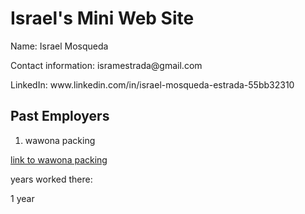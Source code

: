 <h1> Israel's Mini Web Site</h1>

<p> Name: Israel Mosqueda </p>
<p> Contact information: isramestrada@gmail.com </p>
<p> LinkedIn: www.linkedin.com/in/israel-mosqueda-estrada-55bb32310 </p>
  
<h2>Past Employers</h2>
<ol><li>wawona packing</li></ol>

<a href ="https://wawona.com/">link to wawona packing </a>

<p>years worked there:</p>
<p>1 year</p>
